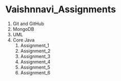 # Vaishnnavi_Assignments

1. Git and GitHub
2. MongoDB
3. UML
4. Core Java
   1. Assignment_1
   1. Assignment_2
   1. Assignment_3
   1. Assignment_4
   1. Assignment_5
   1. Assignment_6

   

